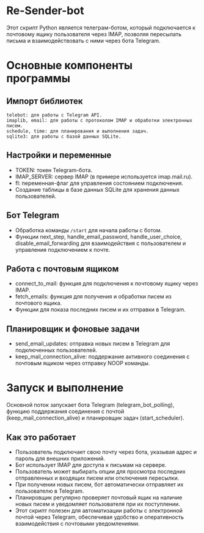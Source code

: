 # Re-Sender-bot
Этот скрипт Python является телеграм-ботом, который подключается к почтовому ящику пользователя через IMAP, позволяя пересылать письма и взаимодействовать с ними через бота Telegram.
# Основные компоненты программы
## Импорт библиотек
```
telebot: для работы с Telegram API. 
imaplib, email: для работы с протоколом IMAP и обработки электронных писем. 
schedule, time: для планирования и выполнения задач. 
sqlite3: для работы с базой данных SQLite. 
```

## Настройки и переменные
  - TOKEN: токен Telegram-бота. 
  - IMAP_SERVER: сервер IMAP (в примере используется imap.mail.ru). 
  - fl: переменная-флаг для управления состоянием подключения. 
  - Создание таблицы в базе данных SQLite для хранения данных пользователей. 

## Бот Telegram
  - Обработка команды `/start` для начала работы с ботом. 
  - Функции next_step, handle_email_password, handle_user_choice, disable_email_forwarding для взаимодействия с пользователем и управления подключением к почте. 

## Работа с почтовым ящиком
  - connect_to_mail: функция для подключения к почтовому ящику через IMAP. 
  - fetch_emails: функция для получения и обработки писем из почтового ящика. 
  - Функции для показа последних писем и их отправки в Telegram.

## Планировщик и фоновые задачи
  - send_email_updates: отправка новых писем в Telegram для подключенных пользователей. 
  - keep_mail_connection_alive: поддержание активного соединения с почтовым ящиком через отправку NOOP команды. 

# Запуск и выполнение
Основной поток запускает бота Telegram (telegram_bot_polling), функцию поддержания соединения с почтой (keep_mail_connection_alive) и планировщик задач (start_scheduler). 

## Как это работает 
  - Пользователь подключает свою почту через бота, указывая адрес и пароль для внешних приложений. 
  - Бот использует IMAP для доступа к письмам на сервере. 
  - Пользователь может выбирать опции для просмотра последних отправленных и входящих писем или отключения пересылки. 
  - При получении новых писем, бот автоматически отправляет их пользователю в Telegram. 
  - Планировщик регулярно проверяет почтовый ящик на наличие новых писем и уведомляет пользователя при их поступлении. 
  - Этот скрипт полезен для автоматизации работы с электронной почтой через Telegram, обеспечивая удобство и оперативность взаимодействия с почтовыми уведомлениями.
